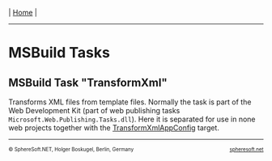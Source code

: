 | [Home](../../README.md) |

<hr style="height: 1px" />

# MSBuild Tasks



## MSBuild Task "TransformXml"

Transforms XML files from template files. Normally the task is part of the Web
Development Kit (part of web publishing tasks `Microsoft.Web.Publishing.Tasks.dll`).
Here it is separated for use in none web projects together with the
[TransformXmlAppConfig](../Targets/NET.SphereSoft.TransformXmlAppConfig.target.md)
target.



<!-- FOOTER -->
<hr style="height: 1px" />
<span style="font-size: 0.7em">© SphereSoft.NET, Holger Boskugel, Berlin, Germany</span>
<a href="http://spheresoft.net" style="font-size: 0.7em; float: right">spheresoft.net</a>
  
